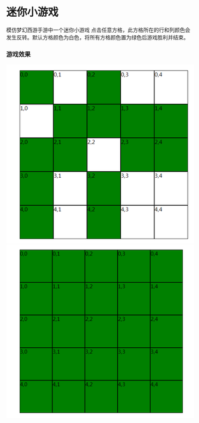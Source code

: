 # 迷你小游戏
模仿梦幻西游手游中一个迷你小游戏
点击任意方格，此方格所在的行和列颜色会发生反转。默认方格颜色为白色，将所有方格颜色置为绿色后游戏胜利并结束。

### 游戏效果

![image](https://github.com/capadong/mh-grid-game/blob/main/%E6%95%88%E6%9E%9C%E5%9B%BE/1.png)
![image](https://github.com/capadong/mh-grid-game/blob/main/%E6%95%88%E6%9E%9C%E5%9B%BE/2.png)
